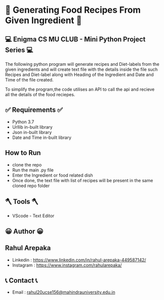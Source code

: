 #  🧁 Generating Food Recipes From Given Ingredient 🧁

## 💻 Enigma CS MU CLUB - Mini Python Project Series 💻

The following python program will generate recipes and Diet-labels from the given ingredients and will create text file with the details inside the file such Recipes and Diet-label along with Heading of the Ingredient and Date and Time of the file created.

To simplify the program,the code utilises an API to call the api and recieve all the details of the food reciepes.

## ✅ Requirements ✅
- Python 3.7
- Urllib in-built library
- Json in-built library
- Date and Time in-built library

## How to Run 
- clone the repo
- Run the main .py file
- Enter the Ingredient or food related dish
- Once done, the text file with list of recipes will be present in the same cloned repo folder

## 🪓 Tools 🪓
- VScode - Text Editor

## 😀 Author 😀

## Rahul Arepaka
- Linkedin : https://www.linkedin.com/in/rahul-arepaka-449587142/
- Instagram : https://www.instagram.com/rahularepaka/


## 📞 Contact 📞
- Email : rahul20ucse156@mahindrauniversity.edu.in

